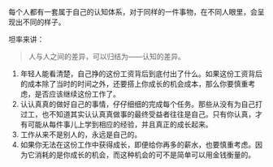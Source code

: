 每个人都有一套属于自己的认知体系，对于同样的一件事物，在不同人眼里，会呈现出不同的样子。

坦率来讲：
> 人与人之间的差异，可以归结为——认知的差异。

1. 年轻人能看清楚，自己挣的这份工资背后到底付出了什么。如果这份工资背后的成本除了当时的时间之外，还要搭上你成长的机会成本，那么你要慎重考虑，是否应该继续这份工作了。
2. 认认真真的做好自己的事情，仔仔细细的完成每个任务。那些从没有为自己打过工，也不知道其实认认真真做事的最终受益者往往是自己。只有你认真，才有可能从每件事儿上学到相应的经验，并且真正的成长起来。
3. 工作从来不是别人的，永远是自己的。
4. 如果你无法在这份工作中获得成长，即便给你再多的薪水，也要慎重考虑。因为它消耗的是你成长的机会，而这种机会的可不是简单可以用金钱衡量的。


